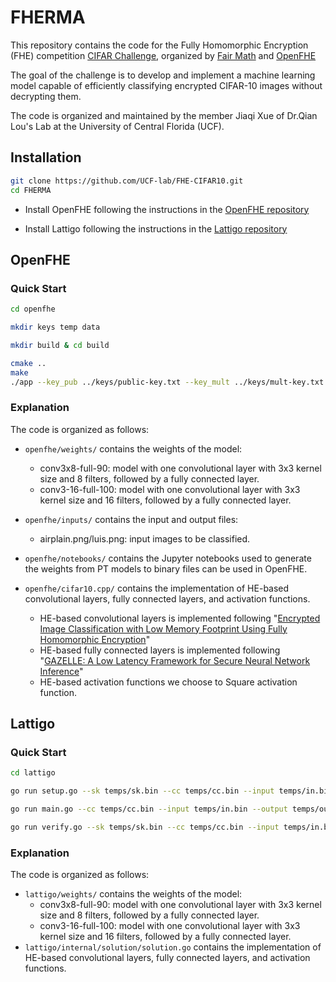 # FHERMA

This repository contains the code for the Fully Homomorphic Encryption (FHE) competition [CIFAR Challenge](https://fherma.io/challenges/652bf663485c878710fd0209/overview), organized by [Fair Math](https://fairmath.xyz/) and [OpenFHE](https://www.openfhe.org/)

The goal of the challenge is to develop and implement a machine learning model capable of efficiently classifying encrypted CIFAR-10 images without decrypting them.

The code is organized and maintained by the member Jiaqi Xue of Dr.Qian Lou's Lab at the University of Central Florida (UCF).

## Installation
```bash
git clone https://github.com/UCF-lab/FHE-CIFAR10.git
cd FHERMA
```

- Install OpenFHE following the instructions in the [OpenFHE repository](https://github.com/openfheorg/openfhe-development)

- Install Lattigo following the instructions in the [Lattigo repository](https://github.com/tuneinsight/lattigo)


## OpenFHE
### Quick Start
```bash
cd openfhe

mkdir keys temp data

mkdir build & cd build

cmake ..
make
./app --key_pub ../keys/public-key.txt --key_mult ../keys/mult-key.txt --key_rot ../keys/rot-key.txt --input ../inputs/input.txt --output ../inputs/output.txt --mode gen --cc crypto-context.txt
```

### Explanation
The code is organized as follows:
- `openfhe/weights/` contains the weights of the model:
  - conv3x8-full-90: model with one convolutional layer with 3x3 kernel size and 8 filters, followed by a fully connected layer.
  - conv3-16-full-100: model with one convolutional layer with 3x3 kernel size and 16 filters, followed by a fully connected layer.

- `openfhe/inputs/` contains the input and output files:
  - airplain.png/luis.png: input images to be classified.

- `openfhe/notebooks/` contains the Jupyter notebooks used to generate the weights from PT models to binary files can be used in OpenFHE.

- `openfhe/cifar10.cpp/` contains the implementation of HE-based convolutional layers, fully connected layers, and activation functions.
  - HE-based convolutional layers is implemented following "[Encrypted Image Classification with Low Memory Footprint Using Fully Homomorphic Encryption](https://www.worldscientific.com/doi/10.1142/S0129065724500254)"
  - HE-based fully connected layers is implemented following "[GAZELLE: A Low Latency Framework for Secure Neural Network Inference](https://www.usenix.org/system/files/conference/usenixsecurity18/sec18-juvekar.pdf)"
  - HE-based activation functions we choose to Square activation function.

## Lattigo
### Quick Start
```bash
cd lattigo

go run setup.go --sk temps/sk.bin --cc temps/cc.bin --input temps/in.bin --key_public temps/pub.bin --key_eval temps/mult.bin

go run main.go --cc temps/cc.bin --input temps/in.bin --output temps/out.bin --key_public temps/pub.bin --key_eval temps/mult.bin

go run verify.go --sk temps/sk.bin --cc temps/cc.bin --input temps/in.bin --output temps/out.bin
```
### Explanation
The code is organized as follows:
- `lattigo/weights/` contains the weights of the model:
  - conv3x8-full-90: model with one convolutional layer with 3x3 kernel size and 8 filters, followed by a fully connected layer.
  - conv3-16-full-100: model with one convolutional layer with 3x3 kernel size and 16 filters, followed by a fully connected layer.
- `lattigo/internal/solution/solution.go` contains the implementation of HE-based convolutional layers, fully connected layers, and activation functions.